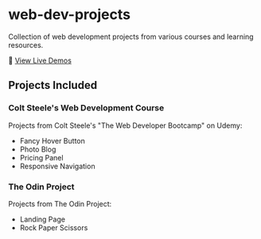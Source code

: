 # web-dev-projects
Collection of web development projects from various courses and learning resources.

🚀 [View Live Demos](https://mn-chetan.github.io/web-dev-projects/)

## Projects Included

### Colt Steele's Web Development Course
Projects from Colt Steele's "The Web Developer Bootcamp" on Udemy:
- Fancy Hover Button
- Photo Blog
- Pricing Panel
- Responsive Navigation

### The Odin Project
Projects from The Odin Project:
- Landing Page
- Rock Paper Scissors
